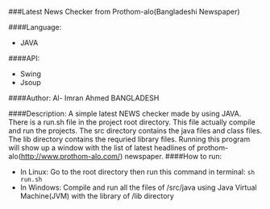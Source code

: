 ###Latest News Checker from Prothom-alo(Bangladeshi Newspaper)

####Language: 
- JAVA

####API: 
- Swing
- Jsoup

####Author:
Al- Imran Ahmed
BANGLADESH

####Description: 
A simple latest NEWS checker made by using JAVA. There is a run.sh file in the project root directory. This file actually compile and run the projects. The src directory contains the java files and class files. The lib directory contains the requried library files.
Running this program will show up a window with the list of latest headlines of prothom-alo(http://www.prothom-alo.com/) newspaper.
####How to run:
- In Linux: Go to the root directory then run this command in terminal: `sh run.sh`
- In Windows: Compile and run all the files of /src/java using Java Virtual Machine(JVM) with the library of /lib directory
